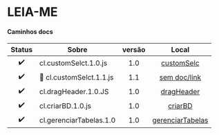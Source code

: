 # LEIA-ME



#### Caminhos docs
Status | Sobre   | versão | Local  |
:---:  | ------- | :---:  | :----:
✔️ | cl.customSelct.1.0.js | 1.0| [customSelc](https://github.com/H7-Dev/D-004-CRUD-WebSQL/blob/master/ASSETS/JS/TEST/DOCS/%E2%9C%94%EF%B8%8Fcl.customSelct.1.0.md)
✔️ | 💠 cl.customSelct.1.1.js | 1.1| [sem doc/link](#)
✔️ | cl.dragHeader.1.0.JS | 1.0| [dragHeader](https://github.com/H7-Dev/D-004-CRUD-WebSQL/blob/master/ASSETS/JS/TEST/DOCS/%E2%9C%94%EF%B8%8Fcl.dragHeader.1.0.md)
✔️ | cl.criarBD.1.0.js | 1.0| [criarBD](https://github.com/H7-Dev/D-004-CRUD-WebSQL/blob/master/SQL/TESTS/SQL/DOCS/%E2%9C%94%EF%B8%8Fcl.criarBD.1.0.md)
✔️ | cl.gerenciarTabelas.1.0 | 1.0| [gerenciarTabelas](https://github.com/H7-Dev/D-004-CRUD-WebSQL/blob/master/SQL/TESTS/SQL/DOCS/doc.%E2%9C%94%EF%B8%8Fcl.gerenciarTabelas.1.0.md)
